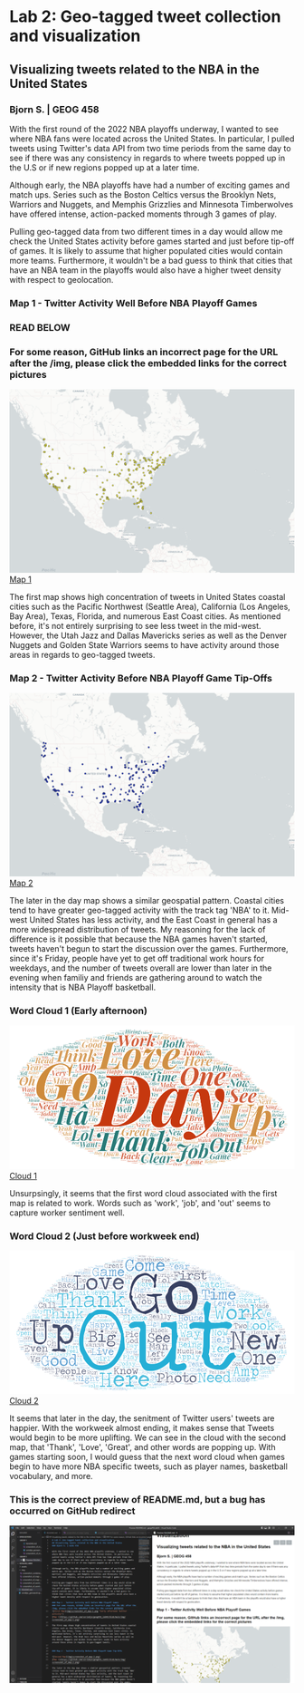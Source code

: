 # Lab 2: Geo-tagged tweet collection and visualization
## Visualizing tweets related to the NBA in the United States
### Bjorn S. | GEOG 458

With the first round of the 2022 NBA playoffs underway, I wanted to see where NBA fans were located across the United States. In particular, I pulled tweets using Twitter's data API from two time periods from the same day to see if there was any consistency in regards to where tweets popped up in the U.S or if new regions popped up at a later time.

Although early, the NBA playoffs have had a number of exciting games and match ups. Series such as the Boston Celtics versus the Brooklyn Nets, Warriors and Nuggets, and Memphis Grizzlies and Minnesota Timberwolves have offered intense, action-packed moments through 3 games of play.

Pulling geo-tagged data from two different times in a day would allow me check the United States activity before games started and just before tip-off of games. It is likely to assume that higher populated cities would contain more teams. Furthermore, it wouldn't be a bad guess to think that cities that have an NBA team in the playoffs would also have a higher tweet density with respect to geolocation.

### Map 1 - Twitter Activity Well Before NBA Playoff Games
### READ BELOW 
### For some reason, GitHub links an incorrect page for the URL after the /img, please click the embedded links for the correct pictures
![First Map](img\screenshot_of_map-1.png "Early afternoon Twitter activity")
[Map 1](https://github.com/soriabjo/geog458_lab02/blob/main/img/screenshot_of_map-1.png)

The first map shows high concentration of tweets in United States coastal cities such as the Pacific Northwest (Seattle Area), California (Los Angeles, Bay Area), Texas, Florida, and numerous East Coast cities. As mentioned before, it's not entirely surprising to see less tweet in the mid-west. However, the Utah Jazz and Dallas Mavericks series as well as the Denver Nuggets and Golden State Warriors seems to have activity around those areas in regards to geo-tagged tweets.


### Map 2 - Twitter Activity Before NBA Playoff Game Tip-Offs

![Second Map](img\screenshot_of_map-2.png)
[Map 2](https://github.com/soriabjo/geog458_lab02/blob/main/img/screenshot_of_map-2.png)

The later in the day map shows a similar geospatial pattern. Coastal cities tend to have greater geo-tagged activity with the track tag 'NBA' to it. Mid-west United States has less activity, and the East Coast in general has a more widespread distribution of tweets. My reasoning for the lack of difference is it possible that because the NBA games haven't started, tweets haven't begun to start the discussion over the games. Furthermore, since it's Friday, people have yet to get off traditional work hours for weekdays, and the number of tweets overall are lower than later in the evening when familiy and friends are gathering around to watch the intensity that is NBA Playoff basketball.

### Word Cloud 1 (Early afternoon)

![Cloud 1](img\screenshot_of_wordcloud-1.png "Early afternoon")
[Cloud 1](https://github.com/soriabjo/geog458_lab02/blob/main/img/screenshot_of_map-2.png)

Unsurpsingly, it seems that the first word cloud associated with the first map is related to work. Words such as 'work', 'job', and 'out' seems to capture worker sentiment well.

### Word Cloud 2 (Just before workweek end)

![Cloud 2](img\screenshot_of_wordcloud-2.png "Before tip-off")
[Cloud 2](https://github.com/soriabjo/geog458_lab02/blob/main/img/screenshot_of_wordcloud-2.png)

It seems that later in the day, the senitment of Twitter users' tweets are happier. With the workweek almost ending, it makes sense that Tweets would begin to be more uplifting. We can see in the cloud with the second map, that 'Thank', 'Love', 'Great', and other words are popping up. With games starting soon, I would guess that the next word cloud when games begin to have more NBA specific tweets, such as player names, basketball vocabulary, and more.


### This is the correct preview of README.md, but a bug has occurred on GitHub redirect

![Correct preview!](Screenshot_562.png "Correct format")
